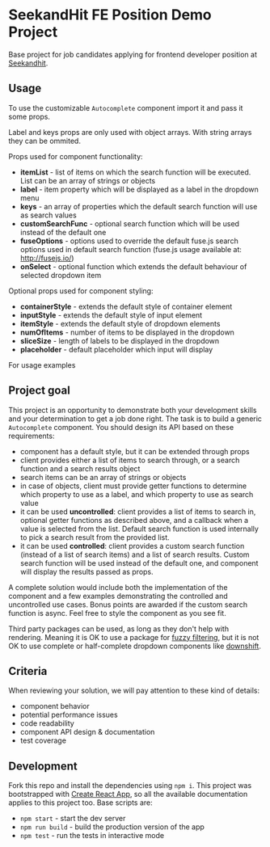 # SeekandHit FE Position Demo Project

Base project for job candidates applying for frontend developer position at [Seekandhit](https://seekandhit.com/).

## Usage

To use the customizable `Autocomplete` component import it and pass it some props.

Label and keys props are only used with object arrays. With string arrays they can be ommited.

Props used for component functionality:

- **itemList** - list of items on which the search function will be executed. List can be an array of strings or objects 
- **label** - item property which will be displayed as a label in the dropdown menu
- **keys** - an array of properties which the default search function will use as search values
- **customSearchFunc** - optional search function which will be used instead of the default one
- **fuseOptions** - options used to override the default fuse.js search options used in default search function (fuse.js usage available at: http://fusejs.io/)
- **onSelect** - optional function which extends the default behaviour of selected dropdown item

Optional props used for component styling:

- **containerStyle** - extends the default style of container element
- **inputStyle** - extends the default style of input element
- **itemStyle** - extends the default style of dropdown elements
- **numOfItems** - number of items to be displayed in the dropdown
- **sliceSize** - length of labels to be displayed in the dropdown
- **placeholder** - default placeholder which input will display

For usage examples 


## Project goal

This project is an opportunity to demonstrate both your development skills and your determination to get a job done right. The task is to build a generic `Autocomplete` component. You should design its API based on these requirements:

- component has a default style, but it can be extended through props
- client provides either a list of items to search through, or a search function and a search results object
- search items can be an array of strings or objects
- in case of objects, client must provide getter functions to determine which property to use as a label, and which property to use as search value
- it can be used **uncontrolled**: client provides a list of items to search in, optional getter functions as described above, and a callback when a value is selected from the list. Default search function is used internally to pick a search result from the provided list.
- it can be used **controlled**: client provides a custom search function (instead of a list of search items) and a list of search results. Custom search function will be used instead of the default one, and component will display the results passed as props.

A complete solution would include both the implementation of the component and a few examples demonstrating the controlled and uncontrolled use cases. Bonus points are awarded if the custom search function is async. Feel free to style the component as you see fit.

Third party packages can be used, as long as they don't help with rendering. Meaning it is OK to use a package for [fuzzy filtering](https://www.npmjs.com/package/fuse.js), but it is not OK to use complete or half-complete dropdown components like [downshift](https://www.npmjs.com/package/downshift).

## Criteria

When reviewing your solution, we will pay attention to these kind of details:

- component behavior
- potential performance issues
- code readability
- component API design & documentation
- test coverage

## Development

Fork this repo and install the dependencies using `npm i`. This project was bootstrapped with [Create React App](https://github.com/facebookincubator/create-react-app), so all the available documentation applies to this project too. Base scripts are:

- `npm start` - start the dev server
- `npm run build` - build the production version of the app
- `npm test` - run the tests in interactive mode
